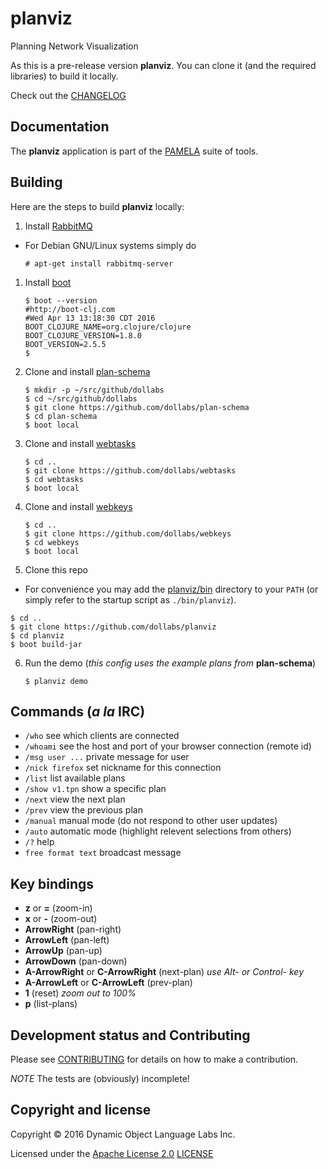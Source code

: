 # planviz

Planning Network Visualization

As this is a pre-release version **planviz**. You can clone
it (and the required libraries) to build it locally.

Check out the [CHANGELOG](CHANGELOG.md)

## Documentation

The **planviz** application is part of the [PAMELA](https://github.com/dollabs/pamela) suite of tools.

## Building

Here are the steps to build **planviz** locally:

1. Install [RabbitMQ](https://www.rabbitmq.com/)
 * For Debian GNU/Linux systems simply do

   `# apt-get install rabbitmq-server`

1. Install [boot](https://github.com/dollabs/plan-schema#building)
   ````
   $ boot --version
   #http://boot-clj.com
   #Wed Apr 13 13:18:30 CDT 2016
   BOOT_CLOJURE_NAME=org.clojure/clojure
   BOOT_CLOJURE_VERSION=1.8.0
   BOOT_VERSION=2.5.5
   $
   ````
2. Clone and install [plan-schema](https://github.com/dollabs/plan-schema)
   ````
   $ mkdir -p ~/src/github/dollabs
   $ cd ~/src/github/dollabs
   $ git clone https://github.com/dollabs/plan-schema
   $ cd plan-schema
   $ boot local
   ````
3. Clone and install [webtasks](https://github.com/dollabs/webtasks)
   ````
   $ cd ..
   $ git clone https://github.com/dollabs/webtasks
   $ cd webtasks
   $ boot local
   ````
4. Clone and install [webkeys](https://github.com/dollabs/webkeys)
   ````
   $ cd ..
   $ git clone https://github.com/dollabs/webkeys
   $ cd webkeys
   $ boot local
   ````
5. Clone this repo
  * For convenience you may add the [planviz/bin](bin) directory to your `PATH`
(or simply refer to the startup script as `./bin/planviz`).
   ````
   $ cd ..
   $ git clone https://github.com/dollabs/planviz
   $ cd planviz
   $ boot build-jar
   ````

6. Run the demo (*this config uses the example plans from* **plan-schema**)
   ````
   $ planviz demo
   ````

## Commands (*a la* IRC)

* `/who` see which clients are connected
* `/whoami` see the host and port of your browser connection (remote id)
* `/msg user ...` private message for user
* `/nick firefox` set nickname for this connection
* `/list` list available plans
* `/show v1.tpn` show a specific plan
* `/next` view the next plan
* `/prev` view the previous plan
* `/manual` manual mode (do not respond to other user updates)
* `/auto` automatic mode (highlight relevent selections from others)
* `/?` help
* `free format text` broadcast message

## Key bindings

* **z** or **=**  (zoom-in)
* **x** or **-** (zoom-out)
* **ArrowRight** (pan-right)
* **ArrowLeft** (pan-left)
* **ArrowUp** (pan-up)
* **ArrowDown** (pan-down)
* **A-ArrowRight** or **C-ArrowRight** (next-plan) *use Alt- or Control- key*
* **A-ArrowLeft** or **C-ArrowLeft** (prev-plan)
* **1** (reset) *zoom out to 100%*
* **p** (list-plans)

## Development status and Contributing

Please see [CONTRIBUTING](CONTRIBUTING.md) for details on
how to make a contribution.

*NOTE* The tests are (obviously) incomplete!


## Copyright and license

Copyright © 2016 Dynamic Object Language Labs Inc.

Licensed under the [Apache License 2.0](http://opensource.org/licenses/Apache-2.0) [LICENSE](LICENSE)

